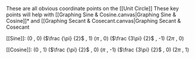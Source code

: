 These are all obvious coordinate points on the [[Unit Circle]]
These key points will help with [[Graphing Sine & Cosine.canvas|Graphing Sine & Cosine]]* and [[Graphing Secant & Cosecant.canvas|Graphing Secant & Cosecant

[[Sine]]:
(0 , 0)
($\frac {\pi} {2}$ , 1)
($\pi$ , 0)
($\frac {3\pi} {2}$ , -1)
($2\pi$ , 0)

[[Cosine]]:
(0 , 1)
($\frac {\pi} {2}$ , 0)
($\pi$ , -1)
($\frac {3\pi} {2}$ , 0)
($2\pi$ , 1)